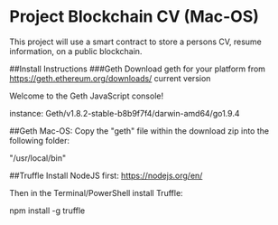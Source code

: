 # Project Blockchain CV (Mac-OS)
This project will use a smart contract to store a persons CV, resume information, on a public blockchain.


##Install Instructions
###Geth
Download geth for your platform from https://geth.ethereum.org/downloads/
current version 

Welcome to the Geth JavaScript console!

instance: Geth/v1.8.2-stable-b8b9f7f4/darwin-amd64/go1.9.4


##Geth Mac-OS:
Copy the "geth" file within the download zip into the following folder:

"/usr/local/bin"

##Truffle
Install NodeJS first: https://nodejs.org/en/

Then in the Terminal/PowerShell install Truffle:

npm install -g truffle
